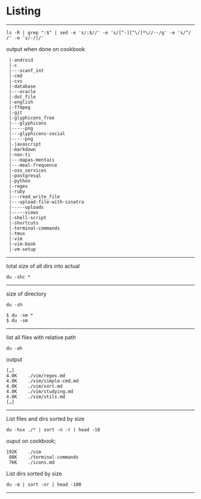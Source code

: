 # Listing

***

```shell
ls -R | grep ":$" | sed -e 's/:$//' -e 's/[^-][^\/]*\//--/g' -e 's/^/ /' -e 's/-/|/'
```

output when done on cookbook

```
 |-android
 |-c
 |---scanf_int
 |-cmd
 |-cvs
 |-database
 |---oracle
 |-dot_file
 |-english
 |-ffmpeg
 |-git
 |-glyphicons_free
 |---glyphicons
 |-----png
 |---glyphicons-social
 |-----png
 |-javascript
 |-markdown
 |-non-ti
 |---mapas-mentais
 |---meal-frequence
 |-osx_services
 |-postgresql
 |-python
 |-regex
 |-ruby
 |---read_write_file
 |---upload-file-with-sinatra
 |-----uploads
 |-----views
 |-shell-script
 |-shortcuts
 |-terminal-commands
 |-tmux
 |-vim
 |-vim-book
 |-vm-setup
```

***

total size of all dirs into actual

```
du -shc *
```

***

size of directory

```
du -sh

$ du -sm *
$ du -sm

```

***

list all files with relative path

```
du -ah
```

output

```
[…]
4.0K	./vim/regex.md
4.0K	./vim/simple-cmd.md
4.0K	./vim/sort.md
4.0K	./vim/studying.md
4.0K	./vim/utils.md
[…]
```

***

List files and dirs sorted by size

```
du -hsx ./* | sort -n -r | head -10
```

ouput on cookbook;

```
192K	./vim
 88K	./terminal-commands
 76K	./icons.md
```

List dirs sorted by size

```
du -m | sort -nr | head -100
```

***


